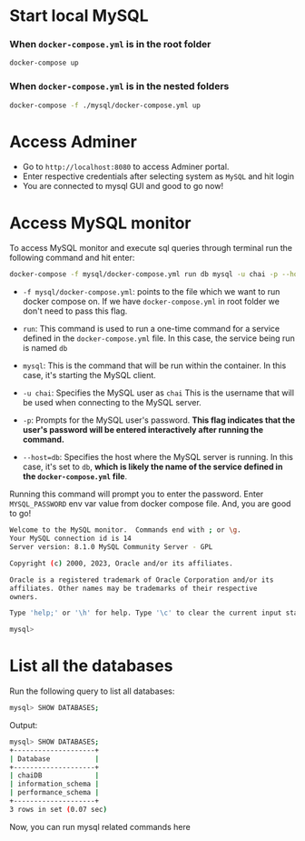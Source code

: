 # Start local MySQL

### When `docker-compose.yml` is in the root folder

```bash
docker-compose up
```

### When `docker-compose.yml` is in the nested folders

```bash
docker-compose -f ./mysql/docker-compose.yml up
```

# Access Adminer

- Go to `http://localhost:8080` to access Adminer portal.
- Enter respective credentials after selecting system as `MySQL` and hit login
- You are connected to mysql GUI and good to go now!

# Access MySQL monitor

To access MySQL monitor and execute sql queries through terminal run the following command and hit enter:

```bash
docker-compose -f mysql/docker-compose.yml run db mysql -u chai -p --host=db
```

- `-f mysql/docker-compose.yml`: points to the file which we want to run docker compose on. If we have `docker-compose.yml` in root folder we don't need to pass this flag.

- `run`: This command is used to run a one-time command for a service defined in the `docker-compose.yml` file. In this case, the service being run is named `db`

- `mysql`: This is the command that will be run within the container. In this case, it's starting the MySQL client.

- `-u chai`: Specifies the MySQL user as `chai` This is the username that will be used when connecting to the MySQL server.

- `-p`: Prompts for the MySQL user's password. **This flag indicates that the user's password will be entered interactively after running the command.**

- `--host=db`: Specifies the host where the MySQL server is running. In this case, it's set to `db`, **which is likely the name of the service defined in the `docker-compose.yml` file**.

Running this command will prompt you to enter the password. Enter `MYSQL_PASSWORD` env var value from docker compose file. And, you are good to go!

```bash
Welcome to the MySQL monitor.  Commands end with ; or \g.
Your MySQL connection id is 14
Server version: 8.1.0 MySQL Community Server - GPL

Copyright (c) 2000, 2023, Oracle and/or its affiliates.

Oracle is a registered trademark of Oracle Corporation and/or its
affiliates. Other names may be trademarks of their respective
owners.

Type 'help;' or '\h' for help. Type '\c' to clear the current input statement.

mysql>
```

# List all the databases

Run the following query to list all databases:

```bash
mysql> SHOW DATABASES;
```

Output:

```bash
mysql> SHOW DATABASES;
+--------------------+
| Database           |
+--------------------+
| chaiDB             |
| information_schema |
| performance_schema |
+--------------------+
3 rows in set (0.07 sec)
```

Now, you can run mysql related commands here
